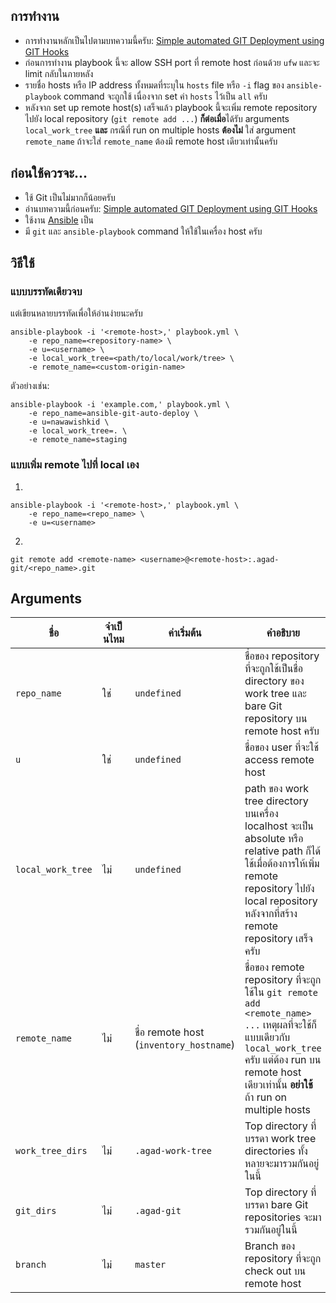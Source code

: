 ## การทำงาน

- การทำงานหลักเป็นไปตามบทความนี้ครับ: [Simple automated GIT Deployment using GIT Hooks](https://gist.github.com/noelboss/3fe13927025b89757f8fb12e9066f2fa)
- ก่อนการทำงาน playbook นี้จะ allow SSH port ที่ remote host ก่อนด้วย `ufw` และจะ limit กลับในภายหลัง
- รายชื่อ hosts หรือ IP address ทั้งหมดที่ระบุใน `hosts` file หรือ `-i` flag ของ `ansible-playbook` command จะถูกใช้ เนื่องจาก set ค่า `hosts` ไว้เป็น `all` ครับ
- หลังจาก set up remote host(s) เสร็จแล้ว playbook นี้จะเพิ่ม remote repository ไปยัง local repository (`git remote add ...`) **ก็ต่อเมื่อ**ได้รับ arguments `local_work_tree` **และ** กรณีที่ run on multiple hosts **ต้องไม่** ใส่ argument `remote_name` ถ้าจะใส่ `remote_name` ต้องมี remote host เดียวเท่านั้นครับ

## ก่อนใช้ควรจะ...

- ใช้ Git เป็นไม่มากก็น้อยครับ
- อ่านบทความนี้ก่อนครับ: [Simple automated GIT Deployment using GIT Hooks](https://gist.github.com/noelboss/3fe13927025b89757f8fb12e9066f2fa)
- ใช้งาน [Ansible](https://docs.ansible.com/ansible/latest/index.html) เป็น
- มี `git` และ `ansible-playbook` command ให้ใช้ในเครื่อง host ครับ

## วิธีใช้

### แบบบรรทัดเดียวจบ

แต่เขียนหลายบรรทัดเพื่อให้อ่านง่ายนะครับ

```shell
ansible-playbook -i '<remote-host>,' playbook.yml \
    -e repo_name=<repository-name> \
    -e u=<username> \
    -e local_work_tree=<path/to/local/work/tree> \
    -e remote_name=<custom-origin-name>
```

ตัวอย่างเช่น:

```shell
ansible-playbook -i 'example.com,' playbook.yml \
    -e repo_name=ansible-git-auto-deploy \
    -e u=nawawishkid \
    -e local_work_tree=. \
    -e remote_name=staging
```

### แบบเพิ่ม remote ไปที่ local เอง

1.

```shell
ansible-playbook -i '<remote-host>,' playbook.yml \
    -e repo_name=<repo_name> \
    -e u=<username>
```

2.

```shell
git remote add <remote-name> <username>@<remote-host>:.agad-git/<repo_name>.git
```

## Arguments

| ชื่อ              | จำเป็นไหม | ค่าเริ่มต้น                             | คำอธิบาย                                                                                                                                                                                                    |
| ----------------- | --------- | --------------------------------------- | ----------------------------------------------------------------------------------------------------------------------------------------------------------------------------------------------------------- |
| `repo_name`       | ใช่       | `undefined`                             | ชื่อของ repository ที่จะถูกใช้เป็นชื่อ directory ของ work tree และ bare Git repository บน remote host ครับ                                                                                                  |
| `u`               | ใช่       | `undefined`                             | ชื่อของ user ที่จะใช้ access remote host                                                                                                                                                                    |
| `local_work_tree` | ไม่       | `undefined`                             | path ของ work tree directory บนเครื่อง localhost จะเป็น absolute หรือ relative path ก็ได้ ใช้เมื่อต้องการให้เพิ่ม remote repository ไปยัง local repository หลังจากที่สร้าง remote repository เสร็จครับ      |
| `remote_name`     | ไม่       | ชื่อ remote host (`inventory_hostname`) | ชื่อของ remote repository ที่จะถูกใช้ใน `git remote add <remote_name> ...` เหตุผลที่จะใช้ก็แบบเดียวกับ `local_work_tree` ครับ แต่ต้อง run บน remote host เดียวเท่านั้น **อย่าใช้**ถ้า run on multiple hosts |
| `work_tree_dirs`  | ไม่       | `.agad-work-tree`                       | Top directory ที่บรรดา work tree directories ทั้งหลายจะมารวมกันอยู่ในนี้                                                                                                                                    |
| `git_dirs`        | ไม่       | `.agad-git`                             | Top directory ที่บรรดา bare Git repositories จะมารวมกันอยู่ในนี้                                                                                                                                            |
| `branch`          | ไม่       | `master`                                | Branch ของ repository ที่จะถูก check out บน remote host                                                                                                                                                     |
